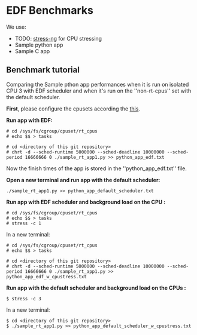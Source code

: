 
# EDF Benchmarks

We use:
- TODO: [stress-ng](https://manpages.ubuntu.com/manpages/kinetic/en/man1/stress-ng.1.html) for CPU stressing
- Sample python app
- Sample C app

## Benchmark tutorial

Comparing the Sample pthon app performances when it is run on isolated CPU 3 with EDF scheduler and when it's run on the ''non-rt-cpus'' set with the default scheduler.

**First**, please configure the cpusets according the [this](https://github.com/muuurk/RT_computation_node/blob/main/docs/CPU_isolation_n_pEDF.md#tutorial-to-try-out-partitioned-edf-on-your-notebook).

**Run app with EDF:**
```
# cd /sys/fs/cgroup/cpuset/rt_cpus
# echo $$ > tasks

# cd <directory of this git repository>
# chrt -d --sched-runtime 5000000 --sched-deadline 10000000 --sched-period 16666666 0 ./sample_rt_app1.py >> python_app_edf.txt
```
Now the finish times of the app is stored in the ''python_app_edf.txt'' file.

__Open a new terminal and run app with the default scheduler:__
```
./sample_rt_app1.py >> python_app_default_scheduler.txt
```

**Run app with EDF scheduler and background load on the CPU :**
```
# cd /sys/fs/cgroup/cpuset/rt_cpus
# echo $$ > tasks
# stress -c 1
```
In a new terminal:
```
# cd /sys/fs/cgroup/cpuset/rt_cpus
# echo $$ > tasks

# cd <directory of this git repository>
# chrt -d --sched-runtime 5000000 --sched-deadline 10000000 --sched-period 16666666 0 ./sample_rt_app1.py >> python_app_edf_w_cpustress.txt
```

**Run app with the default scheduler and background load on the CPUs :**
```
$ stress -c 3
```
In a new terminal:
```
$ cd <directory of this git repository>
$ ./sample_rt_app1.py >> python_app_default_scheduler_w_cpustress.txt
```
